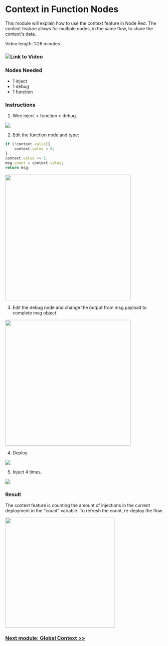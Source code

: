 <h1>Context in Function Nodes</h1>

This module will explain how to use the context feature in Node Red. The context feature allows for multiple nodes, in the same flow, to share the context's data. 

Video length: 1:26 minutes

### ![Link to Video](https://youtu.be/McCZvBWVCRg)

<h3>Nodes Needed</h3>

- 1 inject 
- 1 debug 
- 1 function 

<h3>Instructions</h3> 

1. Wire inject > function > debug. 

<img src="https://github.ibm.com/L-Gamerman/NodeRedEducation/blob/master/Chapter%201%20-%20Getting%20Started/Screenshots/count_flow2.png" width=""> 

2. Edit the function node and type: 

``` javascript
if (!context.value){
    context.value = 0;
}
context.value += 1;
msg.count = context.value;
return msg;
```

<img src="https://github.ibm.com/L-Gamerman/NodeRedEducation/blob/master/Chapter%201%20-%20Getting%20Started/Screenshots/count_function.png" width="400"> 

3. Edit the debug node and change the output from msg.payload to complete msg object. 

<img src="https://github.ibm.com/L-Gamerman/NodeRedEducation/blob/master/Chapter%201%20-%20Getting%20Started/Screenshots/count_debug.png" width="400">

4. Deploy.

<img src="https://github.ibm.com/L-Gamerman/NodeRedEducation/blob/master/Chapter%201%20-%20Getting%20Started/Screenshots/deploy.png" width=""> 

5. Inject 4 times. 

<img src="https://github.ibm.com/L-Gamerman/NodeRedEducation/blob/master/Chapter%201%20-%20Getting%20Started/Screenshots/count_final_flow.png" width=""> 

### Result

The context feature is counting the amount of injections in the current deployment in the "count" variable. To refresh the count, re-deploy the flow. 

<img src="https://github.ibm.com/L-Gamerman/NodeRedEducation/blob/master/Chapter%201%20-%20Getting%20Started/Screenshots/count_result.png" height="350"> 

### [Next module: Global Context >>](https://github.ibm.com/L-Gamerman/NodeRedEducation/tree/master/Chapter%204%20-%20Function%20Nodes/2.%20Global%20Context)
